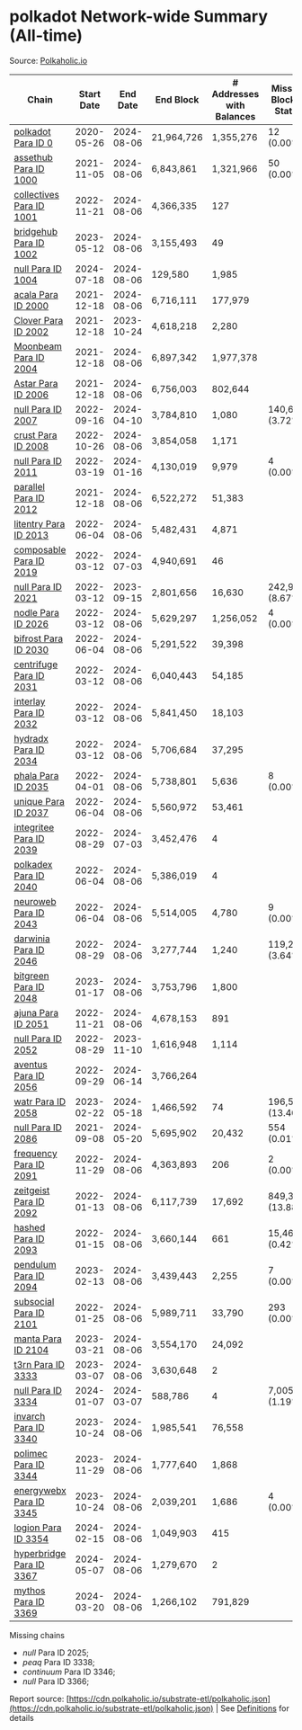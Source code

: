 # polkadot Network-wide Summary (All-time)

Source: [Polkaholic.io](https://polkaholic.io)


| Chain            | Start Date | End Date | End Block | # Addresses with Balances | Missing Blocks / Status |
| ---------------- | ---------- | ---------| --------- | ------------------------- | ----------------------- |
| [polkadot Para ID 0](/polkadot/0-polkadot) | 2020-05-26 | 2024-08-06 | 21,964,726 |  1,355,276 | 12 (0.00%)  |
| [assethub Para ID 1000](/polkadot/1000-assethub) | 2021-11-05 | 2024-08-06 | 6,843,861 |  1,321,966 | 50 (0.00%)  |
| [collectives Para ID 1001](/polkadot/1001-collectives) | 2022-11-21 | 2024-08-06 | 4,366,335 |  127 |    |
| [bridgehub Para ID 1002](/polkadot/1002-bridgehub) | 2023-05-12 | 2024-08-06 | 3,155,493 |  49 |    |
| [null Para ID 1004](/polkadot/1004-people) | 2024-07-18 | 2024-08-06 | 129,580 |  1,985 |    |
| [acala Para ID 2000](/polkadot/2000-acala) | 2021-12-18 | 2024-08-06 | 6,716,111 |  177,979 |    |
| [Clover Para ID 2002](/polkadot/2002-clover) | 2021-12-18 | 2023-10-24 | 4,618,218 |  2,280 |    |
| [Moonbeam Para ID 2004](/polkadot/2004-moonbeam) | 2021-12-18 | 2024-08-06 | 6,897,342 |  1,977,378 |    |
| [Astar Para ID 2006](/polkadot/2006-astar) | 2021-12-18 | 2024-08-06 | 6,756,003 |  802,644 |    |
| [null Para ID 2007](/polkadot/2007-kapex) | 2022-09-16 | 2024-04-10 | 3,784,810 |  1,080 | 140,668 (3.72%)  |
| [crust Para ID 2008](/polkadot/2008-crust) | 2022-10-26 | 2024-08-06 | 3,854,058 |  1,171 |    |
| [null Para ID 2011](/polkadot/2011-equilibrium) | 2022-03-19 | 2024-01-16 | 4,130,019 |  9,979 | 4 (0.00%)  |
| [parallel Para ID 2012](/polkadot/2012-parallel) | 2021-12-18 | 2024-08-06 | 6,522,272 |  51,383 |    |
| [litentry Para ID 2013](/polkadot/2013-litentry) | 2022-06-04 | 2024-08-06 | 5,482,431 |  4,871 |    |
| [composable Para ID 2019](/polkadot/2019-composable) | 2022-03-12 | 2024-07-03 | 4,940,691 |  46 |    |
| [null Para ID 2021](/polkadot/2021-efinity) | 2022-03-12 | 2023-09-15 | 2,801,656 |  16,630 | 242,949 (8.67%)  |
| [nodle Para ID 2026](/polkadot/2026-nodle) | 2022-03-12 | 2024-08-06 | 5,629,297 |  1,256,052 | 4 (0.00%)  |
| [bifrost Para ID 2030](/polkadot/2030-bifrost) | 2022-06-04 | 2024-08-06 | 5,291,522 |  39,398 |    |
| [centrifuge Para ID 2031](/polkadot/2031-centrifuge) | 2022-03-12 | 2024-08-06 | 6,040,443 |  54,185 |    |
| [interlay Para ID 2032](/polkadot/2032-interlay) | 2022-03-12 | 2024-08-06 | 5,841,450 |  18,103 |    |
| [hydradx Para ID 2034](/polkadot/2034-hydradx) | 2022-03-12 | 2024-08-06 | 5,706,684 |  37,295 |    |
| [phala Para ID 2035](/polkadot/2035-phala) | 2022-04-01 | 2024-08-06 | 5,738,801 |  5,636 | 8 (0.00%)  |
| [unique Para ID 2037](/polkadot/2037-unique) | 2022-06-04 | 2024-08-06 | 5,560,972 |  53,461 |    |
| [integritee Para ID 2039](/polkadot/2039-integritee) | 2022-08-29 | 2024-07-03 | 3,452,476 |  4 |    |
| [polkadex Para ID 2040](/polkadot/2040-polkadex) | 2022-06-04 | 2024-08-06 | 5,386,019 |  4 |    |
| [neuroweb Para ID 2043](/polkadot/2043-neuroweb) | 2022-06-04 | 2024-08-06 | 5,514,005 |  4,780 | 9 (0.00%)  |
| [darwinia Para ID 2046](/polkadot/2046-darwinia) | 2022-08-29 | 2024-08-06 | 3,277,744 |  1,240 | 119,220 (3.64%)  |
| [bitgreen Para ID 2048](/polkadot/2048-bitgreen) | 2023-01-17 | 2024-08-06 | 3,753,796 |  1,800 |    |
| [ajuna Para ID 2051](/polkadot/2051-ajuna) | 2022-11-21 | 2024-08-06 | 4,678,153 |  891 |    |
| [null Para ID 2052](/polkadot/2052-polkadot-parathread-2052) | 2022-08-29 | 2023-11-10 | 1,616,948 |  1,114 |    |
| [aventus Para ID 2056](/polkadot/2056-aventus) | 2022-09-29 | 2024-06-14 | 3,766,264 |   |    |
| [watr Para ID 2058](/polkadot/2058-watr) | 2023-02-22 | 2024-05-18 | 1,466,592 |  74 | 196,567 (13.40%)  |
| [null Para ID 2086](/polkadot/2086-kilt) | 2021-09-08 | 2024-05-20 | 5,695,902 |  20,432 | 554 (0.01%)  |
| [frequency Para ID 2091](/polkadot/2091-frequency) | 2022-11-29 | 2024-08-06 | 4,363,893 |  206 | 2 (0.00%)  |
| [zeitgeist Para ID 2092](/polkadot/2092-zeitgeist) | 2022-01-13 | 2024-08-06 | 6,117,739 |  17,692 | 849,383 (13.88%)  |
| [hashed Para ID 2093](/polkadot/2093-hashed) | 2022-01-15 | 2024-08-06 | 3,660,144 |  661 | 15,466 (0.42%)  |
| [pendulum Para ID 2094](/polkadot/2094-pendulum) | 2023-02-13 | 2024-08-06 | 3,439,443 |  2,255 | 7 (0.00%)  |
| [subsocial Para ID 2101](/polkadot/2101-subsocial) | 2022-01-25 | 2024-08-06 | 5,989,711 |  33,790 | 293 (0.00%)  |
| [manta Para ID 2104](/polkadot/2104-manta) | 2023-03-21 | 2024-08-06 | 3,554,170 |  24,092 |    |
| [t3rn Para ID 3333](/polkadot/3333-t3rn) | 2023-03-07 | 2024-08-06 | 3,630,648 |  2 |    |
| [null Para ID 3334](/polkadot/3334-polkadot-parathread-3334) | 2024-01-07 | 2024-03-07 | 588,786 |  4 | 7,005 (1.19%)  |
| [invarch Para ID 3340](/polkadot/3340-invarch) | 2023-10-24 | 2024-08-06 | 1,985,541 |  76,558 |    |
| [polimec Para ID 3344](/polkadot/3344-polimec) | 2023-11-29 | 2024-08-06 | 1,777,640 |  1,868 |    |
| [energywebx Para ID 3345](/polkadot/3345-energywebx) | 2023-10-24 | 2024-08-06 | 2,039,201 |  1,686 | 4 (0.00%)  |
| [logion Para ID 3354](/polkadot/3354-logion) | 2024-02-15 | 2024-08-06 | 1,049,903 |  415 |    |
| [hyperbridge Para ID 3367](/polkadot/3367-hyperbridge) | 2024-05-07 | 2024-08-06 | 1,279,670 |  2 |    |
| [mythos Para ID 3369](/polkadot/3369-mythos) | 2024-03-20 | 2024-08-06 | 1,266,102 |  791,829 |    |

Missing chains


* *null* Para ID 2025; 
* *peaq* Para ID 3338; 
* *continuum* Para ID 3346; 
* *null* Para ID 3366; 

Report source: [https://cdn.polkaholic.io/substrate-etl/polkaholic.json](https://cdn.polkaholic.io/substrate-etl/polkaholic.json) | See [Definitions](/DEFINITIONS.md) for details
